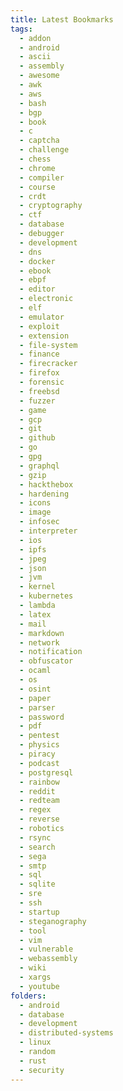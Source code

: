 ```yaml
---
title: Latest Bookmarks
tags:
  - addon
  - android
  - ascii
  - assembly
  - awesome
  - awk
  - aws
  - bash
  - bgp
  - book
  - c
  - captcha
  - challenge
  - chess
  - chrome
  - compiler
  - course
  - crdt
  - cryptography
  - ctf
  - database
  - debugger
  - development
  - dns
  - docker
  - ebook
  - ebpf
  - editor
  - electronic
  - elf
  - emulator
  - exploit
  - extension
  - file-system
  - finance
  - firecracker
  - firefox
  - forensic
  - freebsd
  - fuzzer
  - game
  - gcp
  - git
  - github
  - go
  - gpg
  - graphql
  - gzip
  - hackthebox
  - hardening
  - icons
  - image
  - infosec
  - interpreter
  - ios
  - ipfs
  - jpeg
  - json
  - jvm
  - kernel
  - kubernetes
  - lambda
  - latex
  - mail
  - markdown
  - network
  - notification
  - obfuscator
  - ocaml
  - os
  - osint
  - paper
  - parser
  - password
  - pdf
  - pentest
  - physics
  - piracy
  - podcast
  - postgresql
  - rainbow
  - reddit
  - redteam
  - regex
  - reverse
  - robotics
  - rsync
  - search
  - sega
  - smtp
  - sql
  - sqlite
  - sre
  - ssh
  - startup
  - steganography
  - tool
  - vim
  - vulnerable
  - webassembly
  - wiki
  - xargs
  - youtube
folders:
  - android
  - database
  - development
  - distributed-systems
  - linux
  - random
  - rust
  - security
---
```

